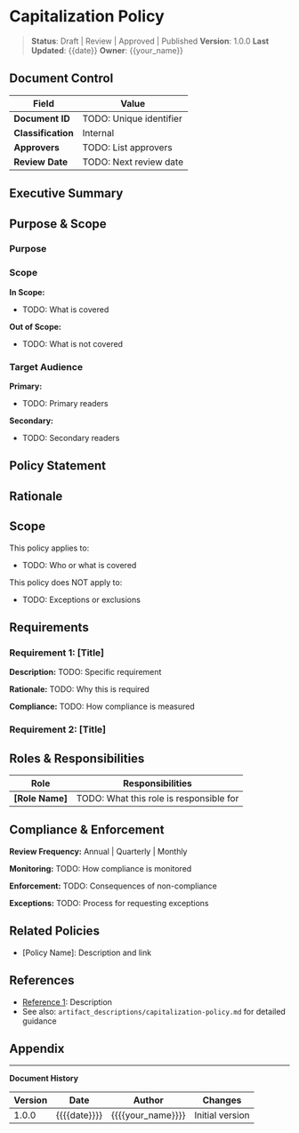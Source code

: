# Capitalization Policy

> **Status**: Draft | Review | Approved | Published
> **Version**: 1.0.0
> **Last Updated**: {{date}}
> **Owner**: {{your_name}}

## Document Control

| Field | Value |
|-------|-------|
| **Document ID** | TODO: Unique identifier |
| **Classification** | Internal |
| **Approvers** | TODO: List approvers |
| **Review Date** | TODO: Next review date |

## Executive Summary

<!-- TODO: 2-3 paragraph overview for executive audience -->
<!-- What is this document about? -->
<!-- Why does it matter? -->
<!-- What are the key takeaways? -->

## Purpose & Scope

### Purpose

<!-- TODO: Explain why this document exists -->

### Scope

**In Scope:**
- TODO: What is covered

**Out of Scope:**
- TODO: What is not covered

### Target Audience

**Primary:**
- TODO: Primary readers

**Secondary:**
- TODO: Secondary readers


## Policy Statement

<!-- TODO: Clear, concise statement of what is required, prohibited, or permitted -->

## Rationale

<!-- TODO: Why this policy exists, what risks it mitigates -->

## Scope

This policy applies to:
- TODO: Who or what is covered

This policy does NOT apply to:
- TODO: Exceptions or exclusions

## Requirements

### Requirement 1: [Title]

**Description:** TODO: Specific requirement

**Rationale:** TODO: Why this is required

**Compliance:** TODO: How compliance is measured

### Requirement 2: [Title]

<!-- Repeat for additional requirements -->

## Roles & Responsibilities

| Role | Responsibilities |
|------|------------------|
| **[Role Name]** | TODO: What this role is responsible for |

## Compliance & Enforcement

**Review Frequency:** Annual | Quarterly | Monthly

**Monitoring:** TODO: How compliance is monitored

**Enforcement:** TODO: Consequences of non-compliance

**Exceptions:** TODO: Process for requesting exceptions

## Related Policies

- [Policy Name]: Description and link

## References

- [Reference 1](url): Description
- See also: `artifact_descriptions/capitalization-policy.md` for detailed guidance

## Appendix

<!-- Add supporting materials as needed -->

---

**Document History**

| Version | Date | Author | Changes |
|---------|------|--------|---------|
| 1.0.0 | {{{{date}}}} | {{{{your_name}}}} | Initial version |
